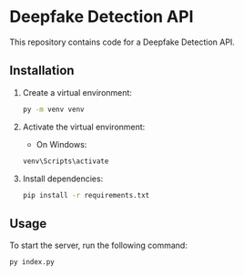 # Deepfake Detection API

This repository contains code for a Deepfake Detection API.

## Installation

1. Create a virtual environment:

   ```bash
   py -m venv venv
   ```

2. Activate the virtual environment:

   - On Windows:

   ```bash
   venv\Scripts\activate
   ```

3. Install dependencies:
   ```bash
   pip install -r requirements.txt
   ```

## Usage

To start the server, run the following command:

```bash
py index.py
```
